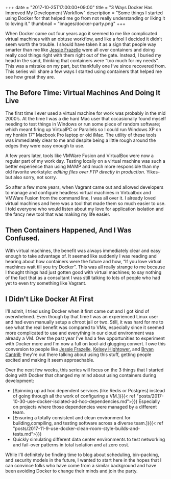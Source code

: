 +++
date = "2017-10-25T17:00:00+09:00"
title = "3 Ways Docker Has Improved My Development Workflow"
description = "Some things I started using Docker for that helped me go from not really understanding or liking it to loving it."
thumbnail = "images/docker-party.png"
+++

When Docker came out four years ago it seemed to me like complicated virtual machines with an obtuse workflow, and like 
a fool I decided it didn’t seem worth the trouble. I should have taken it as a sign that people way smarter than me like 
[Jessie Frazelle](https://blog.jessfraz.com/) were all over containers and doing really cool things right with them right out of the gate. Instead, I 
buried my head in the sand, thinking that containers were “too much for my needs”. This was a mistake on my part, but 
thankfully one I’ve since recovered from. This series will share a few ways I started using containers that helped me 
see how great they are.

## The Before Time: Virtual Machines And Doing It Live 
The first time I ever used a virtual machine for work was probably in the mid 2000’s. At the time I was a die hard Mac 
user that occasionally found myself needing to test things in Windows or run some piece of random software; which meant 
firing up VirtualPC or Parallels so I could run Windows XP on my honkin 17” Macbook Pro laptop or old iMac. The utility 
of these tools was immediately clear to me and despite being a little rough around the edges they were easy enough to use.

A few years later, tools like VMWare Fusion and VirtualBox were now a regular part of my work day. Testing locally on a 
virtual machine was such a better experience than using MAMP and much more responsible than my old favorite workstyle: 
_editing files over FTP directly in production_. Yikes- but also sorry, not sorry.

So after a few more years, when Vagrant came out and allowed developers to manage and configure headless virtual machines 
in Virtualbox and VMWare Fusion from the command line, I was all over it. I already loved virtual machines and here was a 
tool that made them so much easier to use. I told everyone who would listen about my love for application isolation and 
the fancy new tool that was making my life easier.

## Then Containers Happened, And I Was Confused.
With virtual machines, the benefit was always immediately clear and easy enough to take advantage of. It seemed like suddenly 
I was reading and hearing about how containers were the future and how, “If you love virtual machines wait till 
you try Docker”. This was all really strange to me because I thought things had just gotten good with virtual machines; 
to say nothing of the fact that as a consultant I was still talking to lots of people who had yet to even try something 
like Vagrant.

## I Didn't Like Docker At First
I'll admit, I tried using Docker when it first came out and I got kind of overwhelmed. Even though by that time I was an experienced Linux
user and had even manually setup a chroot jail or two. Still, it was hard for me to see what the real benefit was compared to VMs, 
especially since it seemed more complicated to use and everything in our cloud environment was already a VM. Over the past year I've had
a few opportunities to experiment with Docker more and I'm now a full on kool-aid glugging convert. I owe this conversion 
to people like [Jessie Frazelle], [Kelsey Hightower], and [Bryan Cantrill]; they're out there talking about using this stuff, getting
people excited and making it seem approachable.

Over the next few weeks, this series will focus on the 3 things that I started doing with Docker that changed my mind about
using containers during development:

  - [Spinning up ad hoc dependent services (like Redis or Postgres) instead of going through all the work of configuring a VM.]({{< ref "posts/2017-10-30-use-docker-isolated-ad-hoc-dependencies.md">}}) Especially on projects where those dependencies were managed by a different team.
  - [Ensuring a totally consistent and clean environment for building,compiling, and testing software across a diverse team.]({{< ref "posts/2017-11-9-use-docker-clean-room-style-builds-and-tests.md">}})
  - Quickly simulating different data center environments to test networking and fail-over patterns in total isolation and at zero cost.

While I'll definitely be finding time to blog about scheduling, bin-packing, and security models in the future, I wanted to
start here in the hopes that I can convince folks who have come from a similar background and have been avoiding Docker to change their
minds and join the party.

<br/>

[Jessie Frazelle]: https://blog.jessfraz.com/
[Kelsey Hightower]: https://www.youtube.com/watch?v=NVl9cIiPF80
[Bryan Cantrill]: https://www.youtube.com/watch?v=xXWaECk9XqM
